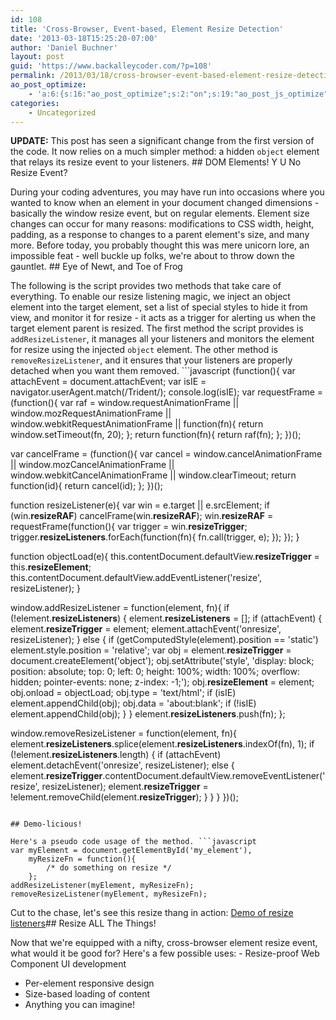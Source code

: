 ```yaml
---
id: 108
title: 'Cross-Browser, Event-based, Element Resize Detection'
date: '2013-03-18T15:25:20-07:00'
author: 'Daniel Buchner'
layout: post
guid: 'https://www.backalleycoder.com/?p=108'
permalink: /2013/03/18/cross-browser-event-based-element-resize-detection/
ao_post_optimize:
    - 'a:6:{s:16:"ao_post_optimize";s:2:"on";s:19:"ao_post_js_optimize";s:2:"on";s:20:"ao_post_css_optimize";s:2:"on";s:12:"ao_post_ccss";s:2:"on";s:16:"ao_post_lazyload";s:2:"on";s:15:"ao_post_preload";s:0:"";}'
categories:
    - Uncategorized
---
```


**UPDATE:** This post has seen a significant change from the first version of the code. It now relies on a much simpler method: a hidden `object` element that relays its resize event to your listeners. ## DOM Elements! Y U No Resize Event?

During your coding adventures, you may have run into occasions where you wanted to know when an element in your document changed dimensions - basically the window resize event, but on regular elements. Element size changes can occur for many reasons: modifications to CSS width, height, padding, as a response to changes to a parent element's size, and many more. Before today, you probably thought this was mere unicorn lore, an impossible feat - well buckle up folks, we're about to throw down the gauntlet. ## Eye of Newt, and Toe of Frog

The following is the script provides two methods that take care of everything. To enable our resize listening magic, we inject an object element into the target element, set a list of special styles to hide it from view, and monitor it for resize - it acts as a trigger for alerting us when the target element parent is resized. The first method the script provides is `addResizeListener`, it manages all your listeners and monitors the element for resize using the injected `object` element. The other method is `removeResizeListener`, and it ensures that your listeners are properly detached when you want them removed. ```javascript
(function(){
  var attachEvent = document.attachEvent;
  var isIE = navigator.userAgent.match(/Trident/);
  console.log(isIE);
  var requestFrame = (function(){
    var raf = window.requestAnimationFrame || window.mozRequestAnimationFrame || window.webkitRequestAnimationFrame ||
        function(fn){ return window.setTimeout(fn, 20); };
    return function(fn){ return raf(fn); };
  })();
  
  var cancelFrame = (function(){
    var cancel = window.cancelAnimationFrame || window.mozCancelAnimationFrame || window.webkitCancelAnimationFrame ||
           window.clearTimeout;
    return function(id){ return cancel(id); };
  })();
  
  function resizeListener(e){
    var win = e.target || e.srcElement;
    if (win.__resizeRAF__) cancelFrame(win.__resizeRAF__);
    win.__resizeRAF__ = requestFrame(function(){
      var trigger = win.__resizeTrigger__;
      trigger.__resizeListeners__.forEach(function(fn){
        fn.call(trigger, e);
      });
    });
  }
  
  function objectLoad(e){
    this.contentDocument.defaultView.__resizeTrigger__ = this.__resizeElement__;
    this.contentDocument.defaultView.addEventListener('resize', resizeListener);
  }
  
  window.addResizeListener = function(element, fn){
    if (!element.__resizeListeners__) {
      element.__resizeListeners__ = [];
      if (attachEvent) {
        element.__resizeTrigger__ = element;
        element.attachEvent('onresize', resizeListener);
      }
      else {
        if (getComputedStyle(element).position == 'static') element.style.position = 'relative';
        var obj = element.__resizeTrigger__ = document.createElement('object'); 
        obj.setAttribute('style', 'display: block; position: absolute; top: 0; left: 0; height: 100%; width: 100%; overflow: hidden; pointer-events: none; z-index: -1;');
        obj.__resizeElement__ = element;
        obj.onload = objectLoad;
        obj.type = 'text/html';
        if (isIE) element.appendChild(obj);
        obj.data = 'about:blank';
        if (!isIE) element.appendChild(obj);
      }
    }
    element.__resizeListeners__.push(fn);
  };
  
  window.removeResizeListener = function(element, fn){
    element.__resizeListeners__.splice(element.__resizeListeners__.indexOf(fn), 1);
    if (!element.__resizeListeners__.length) {
      if (attachEvent) element.detachEvent('onresize', resizeListener);
      else {
        element.__resizeTrigger__.contentDocument.defaultView.removeEventListener('resize', resizeListener);
        element.__resizeTrigger__ = !element.removeChild(element.__resizeTrigger__);
      }
    }
  }
})();
```

## Demo-licious!

Here's a pseudo code usage of the method. ```javascript
var myElement = document.getElementById('my_element'),
    myResizeFn = function(){
        /* do something on resize */
    };
addResizeListener(myElement, myResizeFn);
removeResizeListener(myElement, myResizeFn);
```

Cut to the chase, let's see this resize thang in action: [Demo of resize listeners](https://www.backalleycoder.com/resize-demo.html)## Resize ALL The Things!

Now that we're equipped with a nifty, cross-browser element resize event, what would it be good for? Here's a few possible uses: - Resize-proof Web Component UI development
- Per-element responsive design
- Size-based loading of content
- Anything you can imagine!